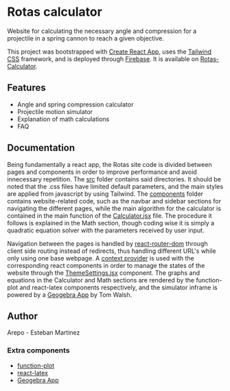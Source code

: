 # Rotas calculator

Website for calculating the necessary angle and compression for a projectile in a spring cannon to reach a given objective.

This project was bootstrapped with [Create React App](https://github.com/facebook/create-react-app), uses the [Tailwind CSS](https://tailwindcss.com) framework, and is deployed through [Firebase](https://firebase.google.com).
It is available on [Rotas-Calculator](https://rotas-calculator.web.app).

## Features

- Angle and spring compression calculator
- Projectile motion simulator
- Explanation of math calculations
- FAQ

## Documentation

Being fundamentally a react app, the Rotas site code is divided between pages and components in order to improve performance and avoid innecessary repetition. The [src](https://github.com/arepo90/calculator-app/tree/main/src) folder contains said directories. It should be noted that the .css files have limited default parameters, and the main styles are applied from javascript by using Tailwind. The [components](https://github.com/arepo90/calculator-app/tree/main/src/components) folder contains website-related code, such as the navbar and sidebar sections for navigating the different pages, while the main algorithm for the calculator is contained in the main function of the [Calculator.jsx](https://github.com/arepo90/calculator-app/blob/main/src/pages/Calculator.jsx) file. The procedure it follows is explained in the Math section, though coding wise it is simply a quadratic equation solver with the parameters received by user input.

Navigation between the pages is handled by [react-router-dom](https://reactrouter.com/en/main) through client side routing instead of redirects, thus handling different URL's while only using one base webpage. A [context provider](https://github.com/arepo90/calculator-app/blob/main/src/contexts/ContextProvider.js) is used with the corresponding react components in order to manage the states of the website through the [ThemeSettings.jsx](https://github.com/arepo90/calculator-app/blob/main/src/components/ThemeSettings.jsx) component. The graphs and equations in the Calculator and Math sections are rendered by the function-plot and react-latex components respectively, and the simulator inframe is powered by a [Geogebra App](https://www.geogebra.org/m/BXBMnZPS) by Tom Walsh.

## Author

Arepo - Esteban Martinez

### Extra components

- [function-plot](https://github.com/mauriciopoppe/function-plot)
- [react-latex](https://github.com/zzish/react-latex)
- [Geogebra App](https://www.geogebra.org/m/BXBMnZPS)